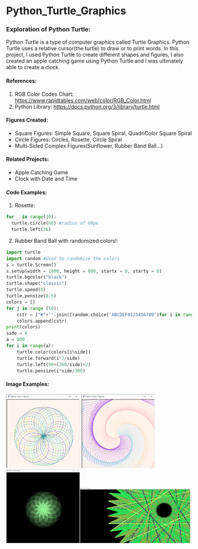 # Python_Turtle_Graphics
### Exploration of Python Turtle:
Python Turtle is a type of computer graphics called Turtle Graphics. Python Turtle uses a relative cursor(the turtle) to draw or to print words. In this project, I used Python Turtle to create different shapes and figures, I also created an apple catching game using Python Turtle and I was ultimately able to create a clock.

#### References:
1) RGB Color Codes Chart: https://www.rapidtables.com/web/color/RGB_Color.html 
2) Python Library: https://docs.python.org/3/library/turtle.html

#### Figures Created:
* Square Figures: Simple Square, Square Spiral, QuadriColor Square Spiral
* Circle Figures: Circles, Rosette, Circle Spiral
* Multi-Sided Complex Figures(Sunflower, Rubber Band Ball...)

#### Related Projects:
* Apple Catching Game
* Clock with Date and Time

#### Code Examples:
1) Rosette:
~~~python
for _ in range(10):
  turtle.circle(60) #radius of 60px
  turtle.left(36)
~~~
2) Rubber Band Ball with randomized colors!:
~~~python
import turtle
import random #Used to randomize the colors
s = turtle.Screen()
s.setup(width = 1000, height = 800, startx = 0, starty = 0) 
turtle.bgcolor("black") 
turtle.shape("classic") 
turtle.speed(0)
turtle.pensize(0.5)
colors = []
for j in range (50):
    cstr = ["#"+''.join([random.choice('ABCDEF0123456789')for i in range(6)])]
    colors.append(cstr)
print(colors)
side = 6
a = 800
for i in range(a):
    turtle.color(colors[i%side])
    turtle.forward(i*7/side)
    turtle.left(90+(360/side)+2)
    turtle.pensize(i*side/300)
~~~

#### Image Examples:
<img src="https://github.com/CelestialMoonrise/Python_Turtle_Graphics/blob/main/Python%20Turtle%20Graphics%202022_4_19%20%E4%B8%8A%E5%8D%88%2009_56_01.png" width=200, height=200 alt="Rosette">
<img src="https://github.com/CelestialMoonrise/Python_Turtle_Graphics/blob/main/Python%20Turtle%20Graphics%202022_4_19%20%E4%B8%8A%E5%8D%88%2010_30_04.png" width=200,height=200 alt="QuadriColor Spiral"><img src="https://github.com/CelestialMoonrise/Python_Turtle_Graphics/blob/main/Python%20Turtle%20Graphics%202022_4_19%20%E4%B8%8B%E5%8D%88%2003_18_59.png" width=200, height=200 alt="Complex Rosette Flower"><img src="https://github.com/CelestialMoonrise/Python_Turtle_Graphics/blob/main/Python%20Turtle%20Graphics%202022_4_20%20%E4%B8%8A%E5%8D%88%2010_17_32.png" width=300 height=150 alt="Complex Figure(Green)">

